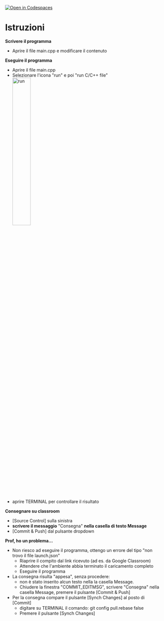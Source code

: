 [![Open in Codespaces](https://classroom.github.com/assets/launch-codespace-2972f46106e565e64193e422d61a12cf1da4916b45550586e14ef0a7c637dd04.svg)](https://classroom.github.com/open-in-codespaces?assignment_repo_id=17140354)
# Istruzioni
**Scrivere il programma**
- Aprire il file main.cpp e modificare il contenuto

**Eseguire il programma**
- Aprire il file main.cpp
- Selezionare l'icona "run" e poi "run C/C++ file"<br/>
<img alt="run" src="_doc/run.png" width="35%" /><br/>
- aprire TERMINAL per controllare il risultato

**Consegnare su classroom**
- [Source Control] sulla sinistra
- **scrivere il messaggio** "Consegna" **nella casella di testo Message**
- [Commit & Push] dal pulsante dropdown

**Prof, ho un problema...**
- Non riesco ad eseguire il programma, ottengo un errore del tipo "non trovo il file launch.json"
   - Riaprire il compito dal link ricevuto (ad es. da Google Classroom)
   - Attendere che l'ambiente abbia terminato il caricamento completo
   - Eseguire il programma
- La consegna risulta "appesa", senza procedere:
   - non è stato inserito alcun testo nella la casella Message.
   - Chiudere la finestra "COMMIT_EDITMSG", scrivere "Consegna" nella casella Message, premere il pulsante [Commit & Push]
- Per la consegna compare il pulsante [Synch Changes] al posto di [Commit]
   - digitare su TERMINAL il comando: git config pull.rebase false
   - Premere il pulsante [Synch Changes]
